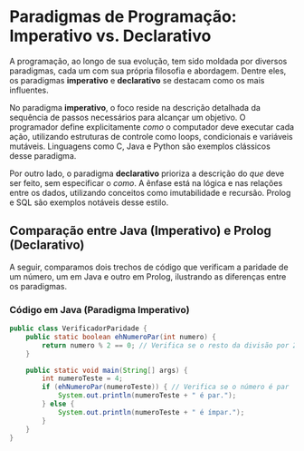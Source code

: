 # Paradigmas de Programação: Imperativo vs. Declarativo

A programação, ao longo de sua evolução, tem sido moldada por diversos paradigmas, cada um com sua própria filosofia e abordagem. Dentre eles, os paradigmas **imperativo** e **declarativo** se destacam como os mais influentes.

No paradigma **imperativo**, o foco reside na descrição detalhada da sequência de passos necessários para alcançar um objetivo. O programador define explicitamente *como* o computador deve executar cada ação, utilizando estruturas de controle como loops, condicionais e variáveis mutáveis. Linguagens como C, Java e Python são exemplos clássicos desse paradigma.

Por outro lado, o paradigma **declarativo** prioriza a descrição do *que* deve ser feito, sem especificar o *como*. A ênfase está na lógica e nas relações entre os dados, utilizando conceitos como imutabilidade e recursão. Prolog e SQL são exemplos notáveis desse estilo.

## Comparação entre Java (Imperativo) e Prolog (Declarativo)

A seguir, comparamos dois trechos de código que verificam a paridade de um número, um em Java e outro em Prolog, ilustrando as diferenças entre os paradigmas.

### Código em Java (Paradigma Imperativo)

```java
public class VerificadorParidade {
    public static boolean ehNumeroPar(int numero) {
        return numero % 2 == 0; // Verifica se o resto da divisão por 2 é zero
    }

    public static void main(String[] args) {
        int numeroTeste = 4;
        if (ehNumeroPar(numeroTeste)) { // Verifica se o número é par
            System.out.println(numeroTeste + " é par.");
        } else {
            System.out.println(numeroTeste + " é ímpar.");
        }
    }
}